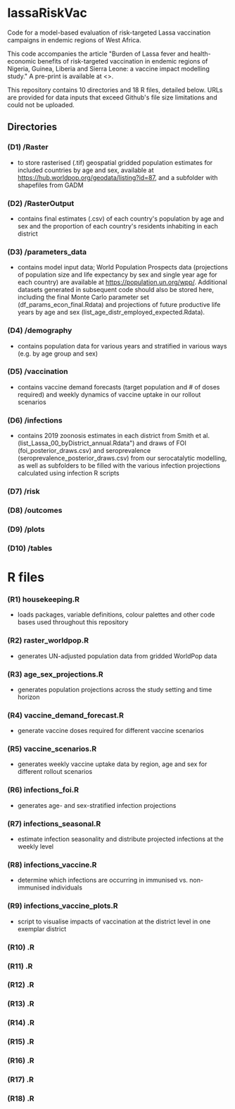 # lassaRiskVac
Code for a model-based evaluation of risk-targeted Lassa vaccination campaigns in endemic regions of West Africa.

This code accompanies the article "Burden of Lassa fever and health-economic benefits of risk-targeted vaccination in endemic regions of Nigeria, Guinea, Liberia and Sierra Leone: a vaccine impact modelling study." A pre-print is available at <>.

This repository contains 10 directories and 18 R files, detailed below. URLs are provided for data inputs that exceed Github's file size limitations and could not be uploaded.

## Directories

### (D1) /Raster
- to store rasterised (.tif) geospatial gridded population estimates for included countries by age and sex, available at <https://hub.worldpop.org/geodata/listing?id=87>, and a subfolder with shapefiles from GADM

### (D2) /RasterOutput
- contains final estimates (.csv) of each country's population by age and sex and the proportion of each country's residents inhabiting in each district

### (D3) /parameters_data
- contains model input data; World Population Prospects data (projections of population size and life expectancy by sex and single year age for each country) are available at <https://population.un.org/wpp/>. Additional datasets generated in subsequent code should also be stored here, including the final Monte Carlo parameter set (df_params_econ_final.Rdata) and projections of future productive life years by age and sex (list_age_distr_employed_expected.Rdata).

### (D4) /demography
- contains population data for various years and stratified in various ways (e.g. by age group and sex)
 
### (D5) /vaccination
- contains vaccine demand forecasts (target population and # of doses required) and weekly dynamics of vaccine uptake in our rollout scenarios

### (D6) /infections
- contains 2019 zoonosis estimates in each district from Smith et al. (list_Lassa_00_byDistrict_annual.Rdata") and draws of FOI (foi_posterior_draws.csv) and seroprevalence (seroprevalence_posterior_draws.csv) from our serocatalytic modelling, as well as subfolders to be filled with the various infection projections calculated using infection R scripts
  
### (D7) /risk

### (D8) /outcomes

### (D9) /plots

### (D10) /tables


# R files

### (R1) housekeeping.R
- loads packages, variable definitions, colour palettes and other code bases used throughout this repository

### (R2) raster_worldpop.R
- generates UN-adjusted population data from gridded WorldPop data

### (R3) age_sex_projections.R
- generates population projections across the study setting and time horizon

### (R4) vaccine_demand_forecast.R
- generate vaccine doses required for different vaccine scenarios

### (R5) vaccine_scenarios.R
- generates weekly vaccine uptake data by region, age and sex for different rollout scenarios

### (R6) infections_foi.R
- generates age- and sex-stratified infection projections 

### (R7) infections_seasonal.R
- estimate infection seasonality and distribute projected infections at the weekly level

### (R8) infections_vaccine.R
- determine which infections are occurring in immunised vs. non-immunised individuals 

### (R9) infections_vaccine_plots.R
- script to visualise impacts of vaccination at the district level in one exemplar district

### (R10) .R

### (R11) .R

### (R12) .R

### (R13) .R

### (R14) .R

### (R15) .R

### (R16) .R

### (R17) .R

### (R18) .R
